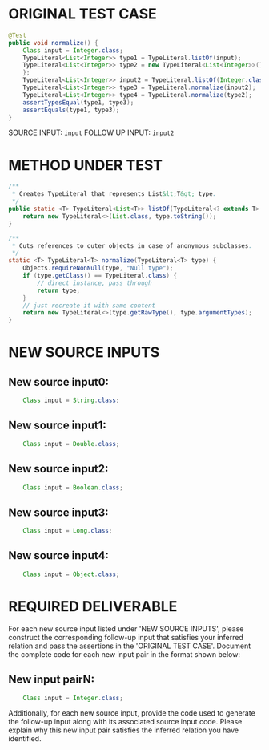 # ORIGINAL TEST CASE
```java
@Test
public void normalize() {
    Class input = Integer.class;
    TypeLiteral<List<Integer>> type1 = TypeLiteral.listOf(input);
    TypeLiteral<List<Integer>> type2 = new TypeLiteral<List<Integer>>() {
    };
    TypeLiteral<List<Integer>> input2 = TypeLiteral.listOf(Integer.class);
    TypeLiteral<List<Integer>> type3 = TypeLiteral.normalize(input2);
    TypeLiteral<List<Integer>> type4 = TypeLiteral.normalize(type2);
    assertTypesEqual(type1, type3);
    assertEquals(type1, type3);
}

```
SOURCE INPUT: `input`
FOLLOW UP INPUT: `input2`


# METHOD UNDER TEST
```java
/**
 * Creates TypeLiteral that represents List&lt;T&gt; type.
 */
public static <T> TypeLiteral<List<T>> listOf(TypeLiteral<? extends T> type) {
    return new TypeLiteral<>(List.class, type.toString());
}

/**
 * Cuts references to outer objects in case of anonymous subclasses.
 */
static <T> TypeLiteral<T> normalize(TypeLiteral<T> type) {
    Objects.requireNonNull(type, "Null type");
    if (type.getClass() == TypeLiteral.class) {
        // direct instance, pass through
        return type;
    }
    // just recreate it with same content
    return new TypeLiteral<>(type.getRawType(), type.argumentTypes);
}

```


# NEW SOURCE INPUTS
## New source input0:
```java
    Class input = String.class;
```

## New source input1:
```java
    Class input = Double.class;
```

## New source input2:
```java
    Class input = Boolean.class;
```

## New source input3:
```java
    Class input = Long.class;
```

## New source input4:
```java
    Class input = Object.class;
```



# REQUIRED DELIVERABLE
For each new source input listed under 'NEW SOURCE INPUTS', please construct the corresponding follow-up input that satisfies your inferred relation and pass the assertions in the 'ORIGINAL TEST CASE'. Document the complete code for each new input pair in the format shown below:
## New input pairN:
```java
    Class input = Integer.class;
```

Additionally, for each new source input, provide the code used to generate the follow-up input along with its associated source input code. Please explain why this new input pair satisfies the inferred relation you have identified.